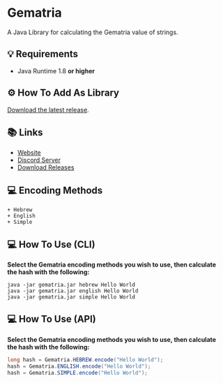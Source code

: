 # Gematria
A Java Library for calculating the Gematria value of strings.

## 💡 Requirements
+ Java Runtime 1.8 **or higher**

## ⚙️ How To Add As Library
[Download the latest release](https://github.com/Konloch/Gematria/releases).

## 📚 Links
* [Website](https://konloch.com/Gematria/)
* [Discord Server](https://discord.gg/aexsYpfMEf)
* [Download Releases](https://github.com/Konloch/Gematria/releases)

## 💻 Encoding Methods
	+ Hebrew
	+ English
	+ Simple

## 💻 How To Use (CLI)
**Select the Gematria encoding methods you wish to use, then calculate the hash with the following:**
```
java -jar gematria.jar hebrew Hello World
java -jar gematria.jar english Hello World
java -jar gematria.jar simple Hello World
```

## 💻 How To Use (API)
**Select the Gematria encoding methods you wish to use, then calculate the hash with the following:**
```java
long hash = Gematria.HEBREW.encode("Hello World");
hash = Gematria.ENGLISH.encode("Hello World");
hash = Gematria.SIMPLE.encode("Hello World");
```